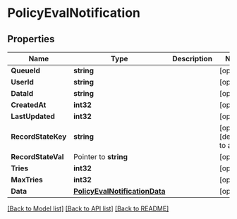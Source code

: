 # PolicyEvalNotification

## Properties

Name | Type | Description | Notes
------------ | ------------- | ------------- | -------------
**QueueId** | **string** |  | [optional] 
**UserId** | **string** |  | [optional] 
**DataId** | **string** |  | [optional] 
**CreatedAt** | **int32** |  | [optional] 
**LastUpdated** | **int32** |  | [optional] 
**RecordStateKey** | **string** |  | [optional] [default to active]
**RecordStateVal** | Pointer to **string** |  | [optional] 
**Tries** | **int32** |  | [optional] 
**MaxTries** | **int32** |  | [optional] 
**Data** | [**PolicyEvalNotificationData**](PolicyEvalNotificationData.md) |  | [optional] 

[[Back to Model list]](../README.md#documentation-for-models) [[Back to API list]](../README.md#documentation-for-api-endpoints) [[Back to README]](../README.md)



